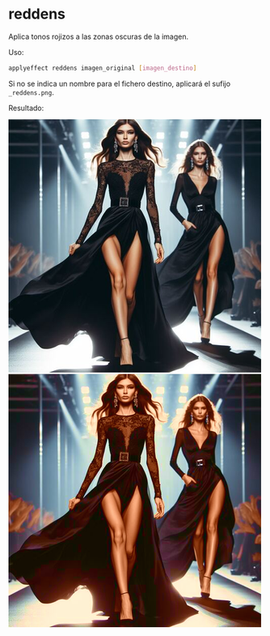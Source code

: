 # reddens

Aplica tonos rojizos a las zonas oscuras de la imagen.

Uso:

``` sh
applyeffect reddens imagen_original [imagen_destino]
```

Si no se indica un nombre para el fichero destino, aplicará el sufijo `_reddens.png`.

Resultado:

![imagen original](../../images/image.jpg)
![reddens](../../images/image_reddens.png)

